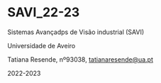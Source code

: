 # SAVI_22-23

Sistemas Avançadps de Visão industrial (SAVI)

Universidade de Aveiro

Tatiana Resende, nº93038, tatianaresende@ua.pt

2022-2023
